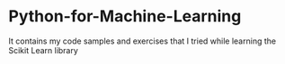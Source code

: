 # Python-for-Machine-Learning
It contains my code samples and exercises that I tried while learning the Scikit Learn library
